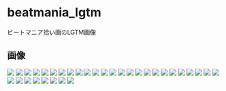 # beatmania_lgtm
 ビートマニア拾い画のLGTM画像

## 画像

<img src="1.jpg" />


<img src="2.jpg" />


<img src="3.jpg" />


<img src="4.jpg" />


<img src="https://github.com/hukusuke1007/beatmania_lgtm/blob/master/5.jpg" />


<img src="https://github.com/hukusuke1007/beatmania_lgtm/blob/master/6.jpg" />


<img src="https://github.com/hukusuke1007/beatmania_lgtm/blob/master/7.jpg" />


<img src="https://github.com/hukusuke1007/beatmania_lgtm/blob/master/8.jpg" />


<img src="https://github.com/hukusuke1007/beatmania_lgtm/blob/master/9.jpg" />


<img src="https://github.com/hukusuke1007/beatmania_lgtm/blob/master/10.jpg" />


<img src="https://github.com/hukusuke1007/beatmania_lgtm/blob/master/11.jpg" />


<img src="https://github.com/hukusuke1007/beatmania_lgtm/blob/master/12.jpg" />


<img src="https://github.com/hukusuke1007/beatmania_lgtm/blob/master/13.jpg" />


<img src="https://github.com/hukusuke1007/beatmania_lgtm/blob/master/14.jpg" />


<img src="https://github.com/hukusuke1007/beatmania_lgtm/blob/master/15.jpg" />


<img src="https://github.com/hukusuke1007/beatmania_lgtm/blob/master/6.jpg" />


<img src="https://github.com/hukusuke1007/beatmania_lgtm/blob/master/6.jpg" />


<img src="https://github.com/hukusuke1007/beatmania_lgtm/blob/master/6.jpg" />


<img src="https://github.com/hukusuke1007/beatmania_lgtm/blob/master/6.jpg" />


<img src="https://github.com/hukusuke1007/beatmania_lgtm/blob/master/6.jpg" />


<img src="https://github.com/hukusuke1007/beatmania_lgtm/blob/master/6.jpg" />


<img src="https://github.com/hukusuke1007/beatmania_lgtm/blob/master/6.jpg" />


<img src="https://github.com/hukusuke1007/beatmania_lgtm/blob/master/6.jpg" />


<img src="https://github.com/hukusuke1007/beatmania_lgtm/blob/master/6.jpg" />


<img src="https://github.com/hukusuke1007/beatmania_lgtm/blob/master/6.jpg" />


<img src="https://github.com/hukusuke1007/beatmania_lgtm/blob/master/6.jpg" />


<img src="https://github.com/hukusuke1007/beatmania_lgtm/blob/master/6.jpg" />


<img src="https://github.com/hukusuke1007/beatmania_lgtm/blob/master/6.jpg" />


<img src="https://github.com/hukusuke1007/beatmania_lgtm/blob/master/6.jpg" />


<img src="https://github.com/hukusuke1007/beatmania_lgtm/blob/master/6.jpg" />


<img src="https://github.com/hukusuke1007/beatmania_lgtm/blob/master/6.jpg" />


<img src="https://github.com/hukusuke1007/beatmania_lgtm/blob/master/6.jpg" />


<img src="https://github.com/hukusuke1007/beatmania_lgtm/blob/master/6.jpg" />


